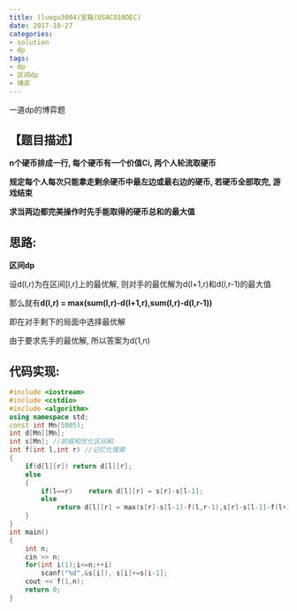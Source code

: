 ```yaml
---
title: (luogu3004)宝箱(USACO10DEC)
date: 2017-10-27
categories:
- solution
- dp
tags:
- dp
- 区间dp
- 博弈
---
```


一道dp的博弈题
<!-- more -->

## 【题目描述】

**n个硬币排成一行, 每个硬币有一个价值Ci, 两个人轮流取硬币**

**规定每个人每次只能拿走剩余硬币中最左边或最右边的硬币, 若硬币全部取完, 游戏结束**

**求当两边都完美操作时先手能取得的硬币总和的最大值**

## 思路:

**区间dp**

设d(l,r)为在区间[l,r]上的最优解, 则对手的最优解为d(l+1,r)和d(l,r-1)的最大值

那么就有**d(l,r) = max(sum(l,r)-d(l+1,r),sum(l,r)-d(l,r-1))**

即在对手剩下的局面中选择最优解

由于要求先手的最优解, 所以答案为d(1,n)

## 代码实现:
```cpp
#include <iostream>
#include <cstdio>
#include <algorithm>
using namespace std;
const int Mn(5005);
int d[Mn][Mn];
int s[Mn]; //前缀和优化区间和
int f(int l,int r) //记忆化搜索
{
	if(d[l][r])	return d[l][r];
	else
	{
		if(l==r)	return d[l][r] = s[r]-s[l-1];
		else
			return d[l][r] = max(s[r]-s[l-1]-f(l,r-1),s[r]-s[l-1]-f(l+1,r));
	}
}
int main()
{
	int n;
	cin >> n;
	for(int i(1);i<=n;++i)
		scanf("%d",&s[i]), s[i]+=s[i-1];
	cout << f(1,n);
	return 0;
}
```
